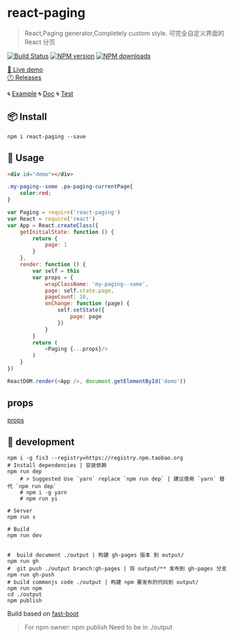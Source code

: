 # react-paging

> React,Paging generator,Completely custom style. 可完全自定义界面的 React 分页

[![Build Status](https://api.travis-ci.org/paging/react-paging.svg)](https://travis-ci.org/paging/react-paging) [![NPM version](https://img.shields.io/npm/v/react-paging.svg?style=flat)](https://npmjs.org/package/react-paging) [![NPM downloads](https://img.shields.io/npm/dt/react-paging.svg)](https://npmjs.org/package/react-paging)

<!-- MARKRUN-HTML <div style="display:none;"  > -->

[🔗 Live demo](https://paging.github.io/react-paging/)  
[🕐 Releases](https://github.com/paging/react-paging/releases)

🌀 [Example](./example/README.md) 🌀 [Doc](./doc/README.md) 🌀 [Test](./test/README.md)  

<!-- MARKRUN-HTML </div> -->

## 📦 Install

```shell
npm i react-paging --save
```

## 📄 Usage

````html
<div id="demo"></div>
````
````css
.my-paging--some .pa-paging-currentPage{
    color:red;
}
````
````js
var Paging = require('react-paging')
var React = require('react')
var App = React.createClass({
    getInitialState: function () {
        return {
            page: 1
        }
    },
    render: function () {
        var self = this
        var props = {
            wrapClassName: 'my-paging--some',
            page: self.state.page,
            pageCount: 10,
            onChange: function (page) {
                self.setState({
                    page: page
                })
            }
        }
        return (
            <Paging {...props}/>
        )
    }
})

ReactDOM.render(<App />, document.getElementById('demo'))
````

## props

[props](./lib/props.js)
<!--MARKRUN-REPLACE
{
    type: 'react-props',
    file: './lib/props.js'
}
-->


<!--MARKRUN-HTML
<style>.gc-comments {font:12px/1.5 Lantinghei SC,Microsoft Yahei,Hiragino Sans GB,Microsoft Sans Serif,WenQuanYi Micro Hei,sans-serif}</style>
<script src="https://unpkg.com/github-comments@latest/gc.js"></script>
<div class="gc-comments" data-repos="paging/react-paging" data-issues="1" >
    <div class="gc-comments-title">
        Comments
    </div>
    <div class="gc-comments-info">
        Synchronous comments <a target="_blank" href="issues_link">issues_link</a>
    </div>
</div>
-->

## 🔨 development

```shell
npm i -g fis3 --registry=https://registry.npm.taobao.org
# Install dependencies | 安装依赖
npm run dep
    # > Suggested Use `yarn` replace `npm run dep` | 建议使用 `yarn` 替代 `npm run dep`
    # npm i -g yarn
    # npm run yi

# Server
npm run s

# Build
npm run dev


#  build document ./output | 构建 gh-pages 版本 到 output/
npm run gh
#  git push ./output branch:gh-pages | 将 output/** 发布到 gh-pages 分支
npm run gh-push
# build commonjs code ./output | 构建 npm 要发布的代码到 output/
npm run npm
cd ./output
npm publish
```

Build based on [fast-boot](https://github.com/fast-flow/boot#react-branch)

> For npm owner: npm publish Need to be in ./output
